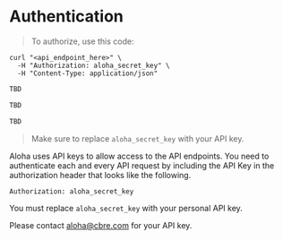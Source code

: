 # Authentication

> To authorize, use this code:

```shell
curl "<api_endpoint_here>" \
  -H "Authorization: aloha_secret_key" \
  -H "Content-Type: application/json"
```

```go
TBD
```

```java
TBD
```

```python
TBD
```

> Make sure to replace `aloha_secret_key` with your API key.

Aloha uses API keys to allow access to the API endpoints. You need to authenticate each and every API request by including the API Key in the authorization header that looks like the following.

`Authorization: aloha_secret_key`

<aside class="notice">
You must replace <code>aloha_secret_key</code> with your personal API key.
</aside>

Please contact aloha@cbre.com for your API key.
